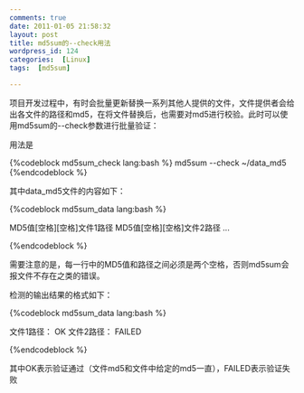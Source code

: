 ```yaml
---
comments: true
date: 2011-01-05 21:58:32
layout: post
title: md5sum的--check用法
wordpress_id: 124
categories:  [Linux]
tags:  [md5sum]

---
```


项目开发过程中，有时会批量更新替换一系列其他人提供的文件，文件提供者会给出各文件的路径和md5，在将文件替换后，也需要对md5进行校验。此时可以使用md5sum的--check参数进行批量验证：

用法是

{%codeblock md5sum_check lang:bash %}
md5sum --check ~/data_md5
{%endcodeblock %}

其中data_md5文件的内容如下：

{%codeblock md5sum_data lang:bash %}

MD5值[空格][空格]文件1路径
MD5值[空格][空格]文件2路径
...

{%endcodeblock %}

需要注意的是，每一行中的MD5值和路径之间必须是两个空格，否则md5sum会报文件不存在之类的错误。

检测的输出结果的格式如下：

{%codeblock md5sum_data lang:bash %}

文件1路径： OK
文件2路径： FAILED

{%endcodeblock %}

其中OK表示验证通过（文件md5和文件中给定的md5一直），FAILED表示验证失败

